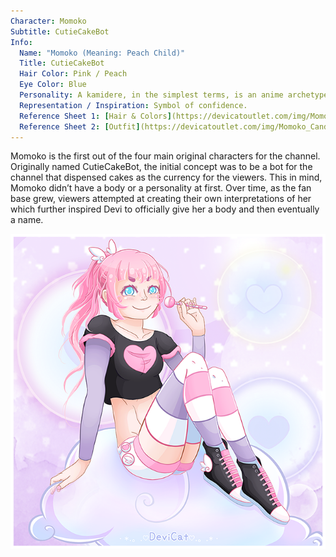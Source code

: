 ```yaml
---
Character: Momoko
Subtitle: CutieCakeBot
Info:
  Name: "Momoko (Meaning: Peach Child)"
  Title: CutieCakeBot
  Hair Color: Pink / Peach
  Eye Color: Blue
  Personality: A kamidere, in the simplest terms, is an anime archetype for characters with a god complex.
  Representation / Inspiration: Symbol of confidence.
  Reference Sheet 1: [Hair & Colors](https://devicatoutlet.com/img/Momoko_ColorsandHair_Ref.png) 
  Reference Sheet 2: [Outfit](https://devicatoutlet.com/img/Momoko_CandyPop_Ref.png)
---
```


Momoko is the first out of the four main original characters for the channel.
Originally named CutieCakeBot, the initial concept was to be a bot for the
channel that dispensed cakes as the currency for the viewers. This in mind,
Momoko didn’t have a body or a personality at first. Over time, as the fan base
grew, viewers attempted at creating their own interpretations of her which
further inspired Devi to officially give her a body and then eventually a name.


![Candy Pop CCB 2019](img/CandyPopCCB2019.png)


